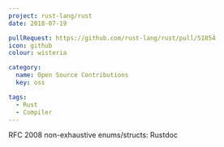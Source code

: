 ```yaml
---
project: rust-lang/rust
date: 2018-07-19

pullRequest: https://github.com/rust-lang/rust/pull/51854
icon: github
colour: wisteria

category:
  name: Open Source Contributions
  key: oss

tags:
  - Rust
  - Compiler
---
```

RFC 2008 non-exhaustive enums/structs: Rustdoc
